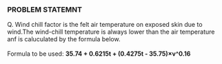 ### PROBLEM STATEMNT
Q. Wind chill factor is the felt air temperature on exposed skin due to wind.The wind-chill temperature is always lower than the air temperature anf is caluculated by the formula below.
<br><br>Formula to be used: **35.74 + 0.6215t + (0.4275t - 35.75)&#215;v^0.16**
